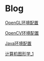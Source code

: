 # Blog

[OpenGL环境配置](./OpenGL环境配置.md)

[OpenCV环境配置](./OpenCV环境配置.md)

[Java环境配置](Java环境配置.md)

[计算机图形学_1](./ComputerGraphics/Page_1.md)
